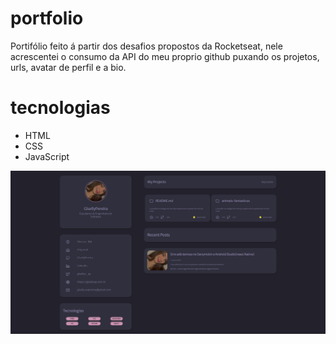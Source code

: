 # portfolio

Portifólio feito á partir dos desafios propostos da Rocketseat, nele acrescentei o consumo da API do meu proprio github puxando os projetos, urls, avatar de perfil e a bio.

##

# tecnologias
- HTML
- CSS
- JavaScript

<img src="Portifólio.png">
